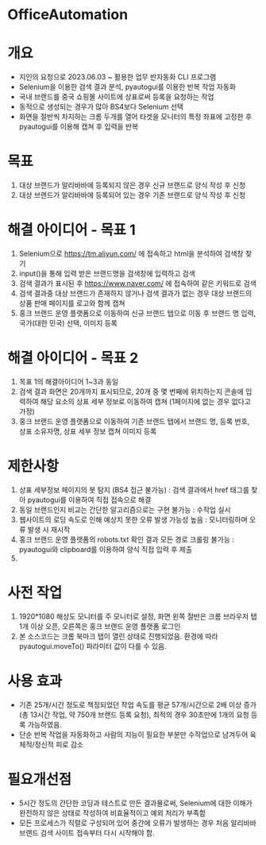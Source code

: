 # OfficeAutomation

# 개요
- 지인의 요청으로 2023.06.03 ~ 활용한 업무 반자동화 CLI 프로그램
- Selenium을 이용한 검색 결과 분석, pyautogui를 이용한 반복 작업 자동화
- 국내 브랜드를 중국 쇼핑몰 사이트에 상표로써 등록을 요청하는 작업
- 동적으로 생성되는 경우가 많아 BS4보다 Selenium 선택
- 화면을 절반씩 차지하는 크롬 두개를 열어 타겟을 모니터의 특정 좌표에 고정한 후 pyautogui를 이용해 캡쳐 후 입력을 반복

# 목표
1. 대상 브랜드가 알리바바에 등록되지 않은 경우 신규 브랜드로 양식 작성 후 신청
2. 대상 브랜드가 알리바바에 등록되어 있는 경우 기존 브랜드로 양식 작성 후 신청

# 해결 아이디어 - 목표 1
1. Selenium으로 https://tm.aliyun.com/ 에 접속하고 html을 분석하여 검색창 찾기
2. input()을 통해 입력 받은 브랜드명을 검색창에 입력하고 검색
3. 검색 결과가 표시된 후 https://www.naver.com/ 에 접속하여 같은 키워드로 검색
4. 검색 결과중 대상 브랜드가 존재하지 않거나 검색 결과가 없는 경우 대상 브랜드의 상품 판매 페이지를 로고와 함께 캡쳐
5. 홍크 브랜드 운영 플랫폼으로 이동하여 신규 브랜드 탭으로 이동 후 브랜드 명 입력, 국가(대한 민국) 선택, 이미지 등록

# 해결 아이디어 - 목표 2
1. 목표 1의 해결아이디어 1~3과 동일
2. 검색 결과 화면은 20개까지 표시되므로, 20개 중 몇 번째에 위치하는지 콘솔에 입력하여 해당 요소의 상표 세부 정보로 이동하여 캡쳐 (1페이지에 없는 경우 없다고 가정)
4. 홍크 브랜드 운영 플랫폼으로 이동하여 기존 브랜드 탭에서 브랜드 명, 등록 번호, 상표 소유자명, 상표 세부 정보 캡쳐 이미지 등록

# 제한사항
1. 상표 세부정보 페이지의 봇 탐지 (BS4 접근 불가능) : 검색 결과에서 href 태그를 찾아 pyautogui를 이용하여 직접 접속으로 해결
2. 동일 브랜드인지 비교는 간단한 알고리즘으로는 구현 불가능 : 수작업 실시
3. 웹사이트의 로딩 속도로 인해 예상치 못한 오류 발생 가능성 높음 : 모니터링하며 오류 발생 시 재시작
4. 홍크 브랜드 운영 플랫폼의 robots.txt 확인 결과 모든 경로 크롤링 불가능 : pyautogui와 clipboard를 이용하여 양식 직접 입력 후 제출
5. 

# 사전 작업
1. 1920*1080 해상도 모니터를 주 모니터로 설정, 화면 왼쪽 절반은 크롬 브라우저 탭 1개 이상 오픈, 오른쪽은 홍크 브랜드 운영 플랫폼 로그인
2. 본 소스코드는 크롬 북마크 탭이 열린 상태로 진행되었음. 환경에 따라 pyautogui.moveTo() 파라미터 값이 다를 수 있음.

# 사용 효과
- 기존 25개/시간 정도로 책정되었던 작업 속도를 평균 57개/시간으로 2배 이상 증가 (총 13시간 작업, 약 750개 브랜드 등록 요청), 최적의 경우 30초만에 1개의 요청 등록 가능하였음.
- 단순 반복 작업을 자동화하고 사람의 지능이 필요한 부분만 수작업으로 남겨두어 육체적/정신적 피로 감소

# 필요개선점
- 5시간 정도의 간단한 코딩과 테스트로 만든 결과물로써, Selenium에 대한 이해가 완전하지 않은 상태로 작성하여 비효율적이고 예외 처리가 부족함
- 모든 프로세스가 직렬로 구성되어 있어 중간에 오류가 발생하는 경우 처음 알리바바 브랜드 검색 사이트 접속부터 다시 시작해야 함.
